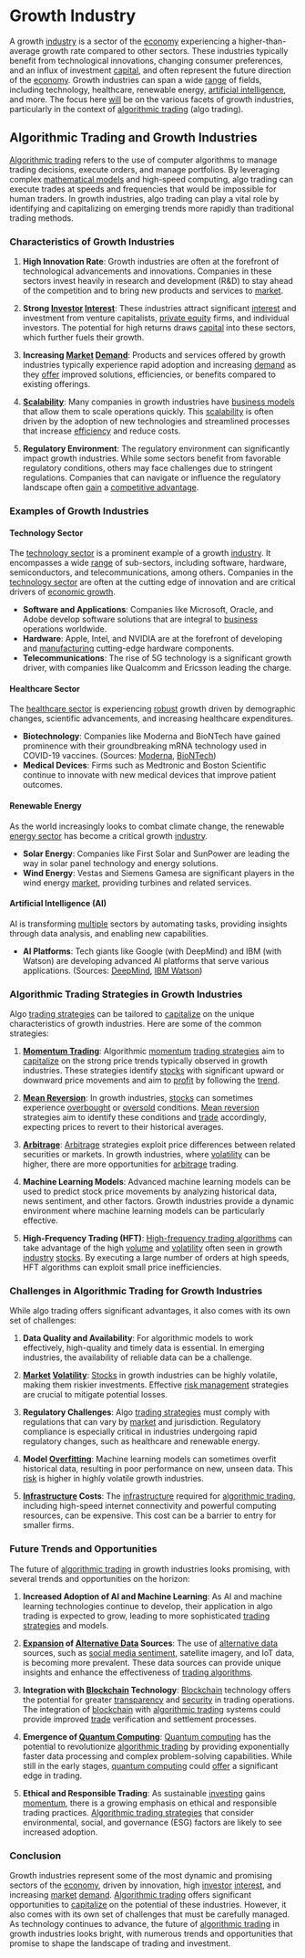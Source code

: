 # Growth Industry

A growth [industry](../i/industry.md) is a sector of the [economy](../e/economy.md) experiencing a higher-than-average growth rate compared to other sectors. These industries typically benefit from technological innovations, changing consumer preferences, and an influx of investment [capital](../c/capital.md), and often represent the future direction of the [economy](../e/economy.md). Growth industries can span a wide [range](../r/range.md) of fields, including technology, healthcare, renewable energy, [artificial intelligence](../a/artificial_intelligence_in_trading.md), and more. The focus here [will](../w/will.md) be on the various facets of growth industries, particularly in the context of [algorithmic trading](../a/accountability.md) (algo trading).

## Algorithmic Trading and Growth Industries

[Algorithmic trading](../a/accountability.md) refers to the use of computer algorithms to manage trading decisions, execute orders, and manage portfolios. By leveraging complex [mathematical models](../m/mathematical_models_in_trading.md) and high-speed computing, algo trading can execute trades at speeds and frequencies that would be impossible for human traders. In growth industries, algo trading can play a vital role by identifying and capitalizing on emerging trends more rapidly than traditional trading methods.

### Characteristics of Growth Industries

1. **High Innovation Rate**: Growth industries are often at the forefront of technological advancements and innovations. Companies in these sectors invest heavily in research and development (R&D) to stay ahead of the competition and to bring new products and services to [market](../m/market.md).

2. **Strong [Investor](../i/investor.md) [Interest](../i/interest.md)**: These industries attract significant [interest](../i/interest.md) and investment from venture capitalists, [private equity](../p/private_equity.md) firms, and individual investors. The potential for high returns draws [capital](../c/capital.md) into these sectors, which further fuels their growth.

3. **Increasing [Market](../m/market.md) [Demand](../d/demand.md)**: Products and services offered by growth industries typically experience rapid adoption and increasing [demand](../d/demand.md) as they [offer](../o/offer.md) improved solutions, efficiencies, or benefits compared to existing offerings.

4. **[Scalability](../s/scalability.md)**: Many companies in growth industries have [business models](../b/business_models.md) that allow them to scale operations quickly. This [scalability](../s/scalability.md) is often driven by the adoption of new technologies and streamlined processes that increase [efficiency](../e/efficiency.md) and reduce costs.

5. **Regulatory Environment**: The regulatory environment can significantly impact growth industries. While some sectors benefit from favorable regulatory conditions, others may face challenges due to stringent regulations. Companies that can navigate or influence the regulatory landscape often [gain](../g/gain.md) a [competitive advantage](../c/competitive_advantage.md).

### Examples of Growth Industries

#### Technology Sector

The [technology sector](../t/technology_sector.md) is a prominent example of a growth [industry](../i/industry.md). It encompasses a wide [range](../r/range.md) of sub-sectors, including software, hardware, semiconductors, and telecommunications, among others. Companies in the [technology sector](../t/technology_sector.md) are often at the cutting edge of innovation and are critical drivers of [economic growth](../e/economic_growth.md). 

- **Software and Applications**: Companies like Microsoft, Oracle, and Adobe develop software solutions that are integral to [business](../b/business.md) operations worldwide.
- **Hardware**: Apple, Intel, and NVIDIA are at the forefront of developing and [manufacturing](../m/manufacturing.md) cutting-edge hardware components.
- **Telecommunications**: The rise of 5G technology is a significant growth driver, with companies like Qualcomm and Ericsson leading the charge.

#### Healthcare Sector

The [healthcare sector](../h/healthcare_sector.md) is experiencing [robust](../r/robust.md) growth driven by demographic changes, scientific advancements, and increasing healthcare expenditures.

- **Biotechnology**: Companies like Moderna and BioNTech have gained prominence with their groundbreaking mRNA technology used in COVID-19 vaccines. (Sources: [Moderna](https://www.modernatx.com/), [BioNTech](https://biontech.de/))
- **Medical Devices**: Firms such as Medtronic and Boston Scientific continue to innovate with new medical devices that improve patient outcomes.

#### Renewable Energy

As the world increasingly looks to combat climate change, the renewable [energy sector](../e/energy_sector.md) has become a critical growth [industry](../i/industry.md).

- **Solar Energy**: Companies like First Solar and SunPower are leading the way in solar panel technology and energy solutions.
- **Wind Energy**: Vestas and Siemens Gamesa are significant players in the wind energy [market](../m/market.md), providing turbines and related services.

#### Artificial Intelligence (AI)

AI is transforming [multiple](../m/multiple.md) sectors by automating tasks, providing insights through data analysis, and enabling new capabilities.

- **AI Platforms**: Tech giants like Google (with DeepMind) and IBM (with Watson) are developing advanced AI platforms that serve various applications. (Sources: [DeepMind](https://deepmind.com/), [IBM Watson](https://www.ibm.com/watson))

### Algorithmic Trading Strategies in Growth Industries

Algo [trading strategies](../t/trading_strategies.md) can be tailored to [capitalize](../c/capitalize.md) on the unique characteristics of growth industries. Here are some of the common strategies:

1. **[Momentum Trading](../m/momentum_trading.md)**: Algorithmic [momentum](../m/momentum.md) [trading strategies](../t/trading_strategies.md) aim to [capitalize](../c/capitalize.md) on the strong price trends typically observed in growth industries. These strategies identify [stocks](../s/stock.md) with significant upward or downward price movements and aim to [profit](../p/profit.md) by following the [trend](../t/trend.md).

2. **[Mean Reversion](../m/mean_reversion.md)**: In growth industries, [stocks](../s/stock.md) can sometimes experience [overbought](../o/overbought.md) or [oversold](../o/oversold.md) conditions. [Mean reversion](../m/mean_reversion.md) strategies aim to identify these conditions and [trade](../t/trade.md) accordingly, expecting prices to revert to their historical averages.

3. **[Arbitrage](../a/arbitrage.md)**: [Arbitrage](../a/arbitrage.md) strategies exploit price differences between related securities or markets. In growth industries, where [volatility](../v/volatility.md) can be higher, there are more opportunities for [arbitrage](../a/arbitrage.md) trading.

4. **Machine Learning Models**: Advanced machine learning models can be used to predict stock price movements by analyzing historical data, news sentiment, and other factors. Growth industries provide a dynamic environment where machine learning models can be particularly effective.

5. **High-Frequency Trading (HFT)**: [High-frequency trading algorithms](../h/high-frequency_trading_algorithms.md) can take advantage of the high [volume](../v/volume.md) and [volatility](../v/volatility.md) often seen in growth [industry](../i/industry.md) [stocks](../s/stock.md). By executing a large number of orders at high speeds, HFT algorithms can exploit small price inefficiencies.

### Challenges in Algorithmic Trading for Growth Industries

While algo trading offers significant advantages, it also comes with its own set of challenges:

1. **Data Quality and Availability**: For algorithmic models to work effectively, high-quality and timely data is essential. In emerging industries, the availability of reliable data can be a challenge.

2. **[Market](../m/market.md) [Volatility](../v/volatility.md)**: [Stocks](../s/stock.md) in growth industries can be highly volatile, making them riskier investments. Effective [risk management](../r/risk_management.md) strategies are crucial to mitigate potential losses.

3. **Regulatory Challenges**: Algo [trading strategies](../t/trading_strategies.md) must comply with regulations that can vary by [market](../m/market.md) and jurisdiction. Regulatory compliance is especially critical in industries undergoing rapid regulatory changes, such as healthcare and renewable energy.

4. **Model [Overfitting](../o/overfitting.md)**: Machine learning models can sometimes overfit historical data, resulting in poor performance on new, unseen data. This [risk](../r/risk.md) is higher in highly volatile growth industries.

5. **[Infrastructure](../i/infrastructure.md) Costs**: The [infrastructure](../i/infrastructure.md) required for [algorithmic trading](../a/accountability.md), including high-speed internet connectivity and powerful computing resources, can be expensive. This cost can be a barrier to entry for smaller firms.

### Future Trends and Opportunities

The future of [algorithmic trading](../a/accountability.md) in growth industries looks promising, with several trends and opportunities on the horizon:

1. **Increased Adoption of AI and Machine Learning**: As AI and machine learning technologies continue to develop, their application in algo trading is expected to grow, leading to more sophisticated [trading strategies](../t/trading_strategies.md) and models.

2. **[Expansion](../e/expansion.md) of [Alternative Data](../a/alternative_data.md) Sources**: The use of [alternative data](../a/alternative_data.md) sources, such as [social media sentiment](../s/social_media_sentiment.md), satellite imagery, and IoT data, is becoming more prevalent. These data sources can provide unique insights and enhance the effectiveness of [trading algorithms](../t/trading_algorithms.md).

3. **Integration with [Blockchain](../b/blockchain_in_trading.md) Technology**: [Blockchain](../b/blockchain_in_trading.md) technology offers the potential for greater [transparency](../t/transparency.md) and [security](../s/security.md) in trading operations. The integration of [blockchain](../b/blockchain_in_trading.md) with [algorithmic trading](../a/accountability.md) systems could provide improved [trade](../t/trade.md) verification and settlement processes.

4. **Emergence of [Quantum Computing](../q/quantum_computing_in_trading.md)**: [Quantum computing](../q/quantum_computing_in_trading.md) has the potential to revolutionize [algorithmic trading](../a/accountability.md) by providing exponentially faster data processing and complex problem-solving capabilities. While still in the early stages, [quantum computing](../q/quantum_computing_in_trading.md) could [offer](../o/offer.md) a significant edge in trading.

5. **Ethical and Responsible Trading**: As sustainable [investing](../i/investing.md) gains [momentum](../m/momentum.md), there is a growing emphasis on ethical and responsible trading practices. [Algorithmic trading strategies](../a/algorithmic_trading_strategies.md) that consider environmental, social, and governance (ESG) factors are likely to see increased adoption.

### Conclusion

Growth industries represent some of the most dynamic and promising sectors of the [economy](../e/economy.md), driven by innovation, high [investor](../i/investor.md) [interest](../i/interest.md), and increasing [market](../m/market.md) [demand](../d/demand.md). [Algorithmic trading](../a/accountability.md) offers significant opportunities to [capitalize](../c/capitalize.md) on the potential of these industries. However, it also comes with its own set of challenges that must be carefully managed. As technology continues to advance, the future of [algorithmic trading](../a/accountability.md) in growth industries looks bright, with numerous trends and opportunities that promise to shape the landscape of trading and investment.